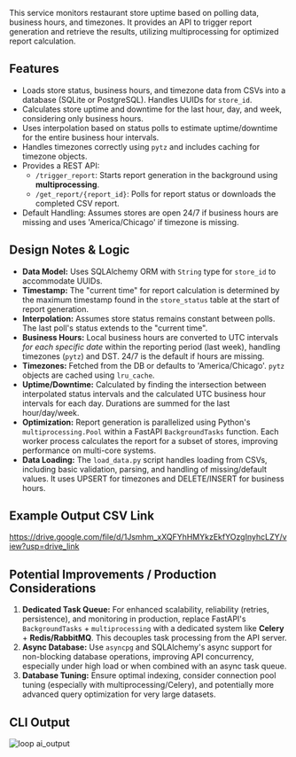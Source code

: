 This service monitors restaurant store uptime based on polling data, business hours, and timezones. It provides an API to trigger report generation and retrieve the results, utilizing multiprocessing for optimized report calculation.

## Features

*   Loads store status, business hours, and timezone data from CSVs into a database (SQLite or PostgreSQL). Handles UUIDs for `store_id`.
*   Calculates store uptime and downtime for the last hour, day, and week, considering only business hours.
*   Uses interpolation based on status polls to estimate uptime/downtime for the entire business hour intervals.
*   Handles timezones correctly using `pytz` and includes caching for timezone objects.
*   Provides a REST API:
    *   `/trigger_report`: Starts report generation in the background using **multiprocessing**.
    *   `/get_report/{report_id}`: Polls for report status or downloads the completed CSV report.
*   Default Handling: Assumes stores are open 24/7 if business hours are missing and uses 'America/Chicago' if timezone is missing.

## Design Notes & Logic

*   **Data Model:** Uses SQLAlchemy ORM with `String` type for `store_id` to accommodate UUIDs.
*   **Timestamp:** The "current time" for report calculation is determined by the maximum timestamp found in the `store_status` table at the start of report generation.
*   **Interpolation:** Assumes store status remains constant between polls. The last poll's status extends to the "current time".
*   **Business Hours:** Local business hours are converted to UTC intervals *for each specific date* within the reporting period (last week), handling timezones (`pytz`) and DST. 24/7 is the default if hours are missing.
*   **Timezones:** Fetched from the DB or defaults to 'America/Chicago'. `pytz` objects are cached using `lru_cache`.
*   **Uptime/Downtime:** Calculated by finding the intersection between interpolated status intervals and the calculated UTC business hour intervals for each day. Durations are summed for the last hour/day/week.
*   **Optimization:** Report generation is parallelized using Python's `multiprocessing.Pool` within a FastAPI `BackgroundTasks` function. Each worker process calculates the report for a subset of stores, improving performance on multi-core systems.
*   **Data Loading:** The `load_data.py` script handles loading from CSVs, including basic validation, parsing, and handling of missing/default values. It uses UPSERT for timezones and DELETE/INSERT for business hours.

## Example Output CSV Link

https://drive.google.com/file/d/1Jsmhm_xXQFYhHMYkzEkfYOzgInyhcLZY/view?usp=drive_link

## Potential Improvements / Production Considerations

1.  **Dedicated Task Queue:** For enhanced scalability, reliability (retries, persistence), and monitoring in production, replace FastAPI's `BackgroundTasks` + `multiprocessing` with a dedicated system like **Celery** + **Redis/RabbitMQ**. This decouples task processing from the API server.
2.  **Async Database:** Use `asyncpg` and SQLAlchemy's async support for non-blocking database operations, improving API concurrency, especially under high load or when combined with an async task queue.
3.  **Database Tuning:** Ensure optimal indexing, consider connection pool tuning (especially with multiprocessing/Celery), and potentially more advanced query optimization for very large datasets.

## CLI Output

![loop ai_output](https://github.com/user-attachments/assets/5a702139-e46e-4075-b117-63ccc7b63cfe)
